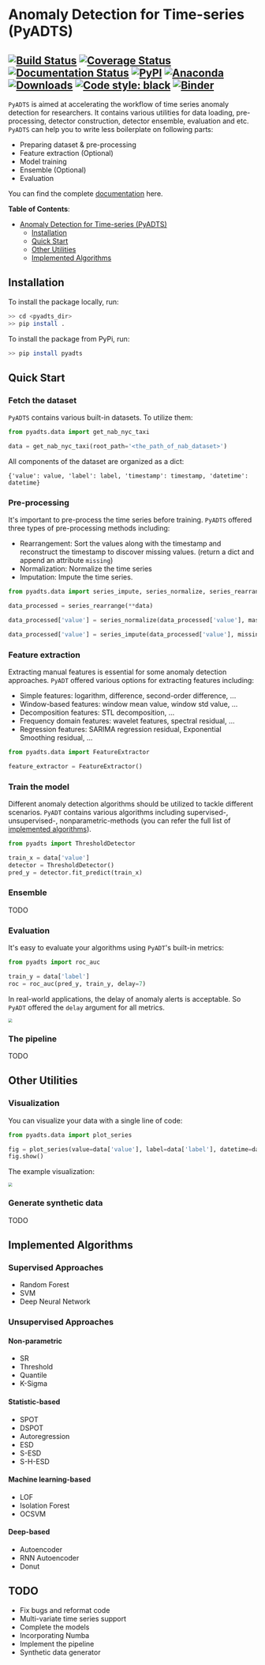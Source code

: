 # Anomaly Detection for Time-series (PyADTS)

[![Build Status](https://travis-ci.org/larryshaw0079/PyADTS.svg?branch=master)](https://travis-ci.org/larryshaw0079/PyADTS)
[![Coverage Status](https://coveralls.io/repos/github/larryshaw0079/PyADTS/badge.svg?branch=master)](https://coveralls.io/github/larryshaw0079/PyADTS?branch=master)
[![Documentation Status](https://readthedocs.org/projects/pyadts/badge/?version=latest)](https://pyadts.readthedocs.io/en/latest/?badge=latest)
[![PyPI](https://img.shields.io/pypi/v/pyadts)](https://pypi.org/project/pyadts/)
[![Anaconda](https://anaconda.org/larryshaw0079/pyadts/badges/version.svg
)](https://anaconda.org/larryshaw0079/pyadts)
[![Downloads](https://pepy.tech/badge/pyadts)](https://pepy.tech/project/pyadts)
[![Code style: black](https://img.shields.io/badge/code%20style-black-000000.svg)](https://github.com/psf/black)
[![Binder](https://mybinder.org/badge_logo.svg)](https://mybinder.org/v2/gh/larryshaw0079/PyADTS/master?filepath=notebooks%2Fdemo.ipynb)
---

`PyADTS` is aimed at accelerating the workflow of time series anomaly detection for researchers. It contains various utilities for data loading, pre-processing, detector construction, detector ensemble, evaluation and etc. `PyADTS` can help you to write less boilerplate on following parts:

- Preparing dataset & pre-processing
- Feature extraction (Optional)
- Model training
- Ensemble (Optional)
- Evaluation

You can find the complete [documentation](https://pyadts.readthedocs.io/en/latest/) here.

**Table of Contents**:

- [Anomaly Detection for Time-series (PyADTS)](#anomaly-detection-for-time-series--pyadt-)
  * [Installation](#installation)
  * [Quick Start](#quick-start)
  * [Other Utilities](#other-utilities)
  * [Implemented Algorithms](#implemented-algorithms)

## Installation
To install the package locally, run:

```bash
>> cd <pyadts_dir>
>> pip install .
```

To install the package from PyPi, run:

```bash
>> pip install pyadts
```

## Quick Start

### Fetch the dataset

`PyADTS` contains various built-in datasets. To utilize them:

```python
from pyadts.data import get_nab_nyc_taxi

data = get_nab_nyc_taxi(root_path='<the_path_of_nab_dataset>')
```

All components of the dataset are organized as a dict:

`{'value': value, 'label': label, 'timestamp': timestamp, 'datetime': datetime}`

### Pre-processing

It's important to pre-process the time series before training. `PyADTS` offered three types of pre-processing methods including:

- Rearrangement: Sort the values along with the timestamp and reconstruct the timestamp to discover missing values. (return a dict and append an attribute `missing`)
- Normalization: Normalize the time series
- Imputation: Impute the time series.

```python
from pyadts.data import series_impute, series_normalize, series_rearrange

data_processed = series_rearrange(**data)

data_processed['value'] = series_normalize(data_processed['value'], mask=data_processed['missing'], method='zscore')

data_processed['value'] = series_impute(data_processed['value'], missing=data_processed['missing'], method='linear')
```

### Feature extraction

Extracting manual features is essential for some anomaly detection approaches. `PyADT` offered various options for extracting features including:

- Simple features: logarithm, difference, second-order difference, ...
- Window-based features: window mean value, window std value, ...
- Decomposition features: STL decomposition, ...
- Frequency domain features: wavelet features, spectral residual, ...
- Regression features: SARIMA regression residual, Exponential Smoothing residual, ...

```python
from pyadts.data import FeatureExtractor

feature_extractor = FeatureExtractor()
```

### Train the model

Different anomaly detection algorithms should be utilized to tackle different scenarios. `PyADT` contains various algorithms including supervised-, unsupervised-, nonparametric-methods (you can refer the full list of [implemented algorithms](#implemented-algorithms)).

```python
from pyadts import ThresholdDetector

train_x = data['value']
detector = ThresholdDetector()
pred_y = detector.fit_predict(train_x)
```

### Ensemble

TODO

### Evaluation

It's easy to evaluate your algorithms using `PyADT`'s built-in metrics:

```python
from pyadts import roc_auc

train_y = data['label']
roc = roc_auc(pred_y, train_y, delay=7)
```

In real-world applications, the delay of anomaly alerts is acceptable. So `PyADT` offered the `delay` argument for all metrics.

<img src="https://i.loli.net/2020/08/12/shGMx2QqjcP8tTe.png" style="zoom: 50%;" />

### The pipeline

TODO

## Other Utilities

### Visualization

You can visualize your data with a single line of code:

```python
from pyadts.data import plot_series

fig = plot_series(value=data['value'], label=data['label'], datetime=data['datetime'], plot_vline=True)
fig.show()
```

The example visualization:

<img src="https://i.loli.net/2020/08/12/j78NoQsZHtR5lnv.png" style="zoom: 50%;" />

### Generate synthetic data

TODO

## Implemented Algorithms

### Supervised Approaches

- Random Forest
- SVM
- Deep Neural Network

### Unsupervised Approaches

#### Non-parametric

- SR
- Threshold
- Quantile
- K​-Sigma

#### Statistic-based

- SPOT
- DSPOT
- Autoregression
- ESD
- S-ESD
- S-H-ESD

#### Machine learning-based

- LOF
- Isolation Forest
- OCSVM

#### Deep-based

- Autoencoder
- RNN Autoencoder
- Donut

## TODO

- Fix bugs and reformat code
- Multi-variate time series support
- Complete the models
- Incorporating Numba
- Implement the pipeline
- Synthetic data generator
